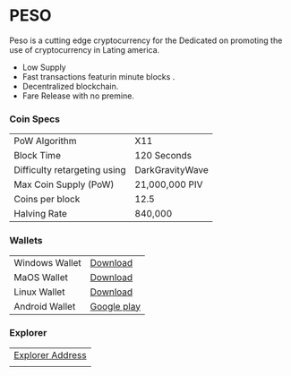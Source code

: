 PESO 
=====================================

Peso is a cutting edge cryptocurrency for the Dedicated on promoting the use of cryptocurrency in Lating america.
- Low Supply
- Fast transactions featurin minute blocks .
- Decentralized blockchain.
- Fare Release with no premine.

### Coin Specs
<table>
<tr><td>PoW Algorithm</td><td>X11</td></tr>
<tr><td>Block Time</td><td>120 Seconds</td></tr>
<tr><td>Difficulty retargeting using</td><td>DarkGravityWave</td></tr>
<tr><td>Max Coin Supply (PoW)</td><td>21,000,000 PIV</td></tr>
<tr><td>Coins per block</td><td>12.5</td></tr>
<tr><td>Halving Rate</td><td>840,000</td></tr>
</table>

### Wallets
<table>
<tr><td>Windows Wallet</td><td><a href="https://www.peso.cash">Download</a></td></tr> 
<tr><td>MaOS Wallet</td><td><a href="https://www.peso.cash">Download</a></td></tr>
<tr><td>Linux Wallet</td><td><a href="https://www.paso.cash">Download</a></td></tr>
<tr><td>Android Wallet</td><td><a href="http://www.peso.cash">Google play</a></td></tr>
</table>

### Explorer
<table>
<tr><td><a href="http://159.65.32.75/"> Explorer Address</a></tr><td>
</table>

